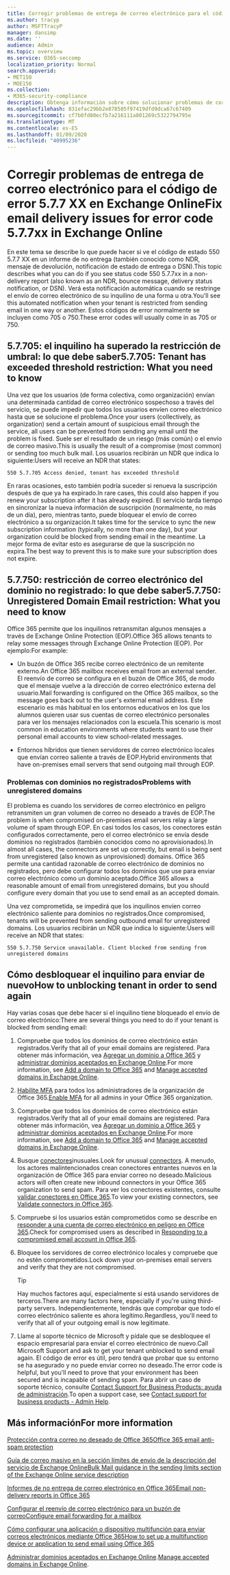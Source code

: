 ```yaml
---
title: Corregir problemas de entrega de correo electrónico para el código de error 5.7.7 XX en Exchange Online
ms.author: tracyp
author: MSFTTracyP
manager: dansimp
ms.date: ''
audience: Admin
ms.topic: overview
ms.service: O365-seccomp
localization_priority: Normal
search.appverid:
- MET150
- MOE150
ms.collection:
- M365-security-compliance
description: Obtenga información sobre cómo solucionar problemas de correo electrónico para el código de error 5.7.7 XX en Exchange Online (inquilino bloqueado del envío de correo).
ms.openlocfilehash: 831efac29bb2e878585f97419dfd9dca67c67409
ms.sourcegitcommit: cf7b0fd80ecfb7a216111a801269c5322794795e
ms.translationtype: MT
ms.contentlocale: es-ES
ms.lasthandoff: 01/09/2020
ms.locfileid: "40995236"
---
```

# <a name="fix-email-delivery-issues-for-error-code-577xx-in-exchange-online"></a><span data-ttu-id="40848-103">Corregir problemas de entrega de correo electrónico para el código de error 5.7.7 XX en Exchange Online</span><span class="sxs-lookup"><span data-stu-id="40848-103">Fix email delivery issues for error code 5.7.7xx in Exchange Online</span></span>

<span data-ttu-id="40848-104">En este tema se describe lo que puede hacer si ve el código de estado 550 5.7.7 XX en un informe de no entrega (también conocido como NDR, mensaje de devolución, notificación de estado de entrega o DSN).</span><span class="sxs-lookup"><span data-stu-id="40848-104">This topic describes what you can do if you see status code 550 5.7.7xx in a non-delivery report (also known as an NDR, bounce message, delivery status notification, or DSN).</span></span> <span data-ttu-id="40848-105">Verá esta notificación automática cuando se restringe el envío de correo electrónico de su inquilino de una forma u otra.</span><span class="sxs-lookup"><span data-stu-id="40848-105">You'll see this automated notification when your tenant is restricted from sending email in one way or another.</span></span> <span data-ttu-id="40848-106">Estos códigos de error normalmente se incluyen como 705 o 750.</span><span class="sxs-lookup"><span data-stu-id="40848-106">These error codes will usually come in as 705 or 750.</span></span>

## <a name="57705-tenant-has-exceeded-threshold-restriction-what-you-need-to-know"></a><span data-ttu-id="40848-107">5.7.705: el inquilino ha superado la restricción de umbral: lo que debe saber</span><span class="sxs-lookup"><span data-stu-id="40848-107">5.7.705: Tenant has exceeded threshold restriction: What you need to know</span></span>

<span data-ttu-id="40848-108">Una vez que los usuarios (de forma colectiva, como organización) envían una determinada cantidad de correo electrónico sospechoso a través del servicio, se puede impedir que todos los usuarios envíen correo electrónico hasta que se solucione el problema.</span><span class="sxs-lookup"><span data-stu-id="40848-108">Once your users (collectively, as organization) send a certain amount of suspicious email through the service, all users can be prevented from sending any email until the problem is fixed.</span></span> <span data-ttu-id="40848-109">Suele ser el resultado de un riesgo (más común) o el envío de correo masivo.</span><span class="sxs-lookup"><span data-stu-id="40848-109">This is usually the result of a compromise (most common) or sending too much bulk mail.</span></span> <span data-ttu-id="40848-110">Los usuarios recibirán un NDR que indica lo siguiente:</span><span class="sxs-lookup"><span data-stu-id="40848-110">Users will receive an NDR that states:</span></span>

`550 5.7.705 Access denied, tenant has exceeded threshold`

<span data-ttu-id="40848-111">En raras ocasiones, esto también podría suceder si renueva la suscripción después de que ya ha expirado.</span><span class="sxs-lookup"><span data-stu-id="40848-111">In rare cases, this could also happen if you renew your subscription after it has already expired.</span></span> <span data-ttu-id="40848-112">El servicio tarda tiempo en sincronizar la nueva información de suscripción (normalmente, no más de un día), pero, mientras tanto, puede bloquear el envío de correo electrónico a su organización.</span><span class="sxs-lookup"><span data-stu-id="40848-112">It takes time for the service to sync the new subscription information (typically, no more than one day), but your organization could be blocked from sending email in the meantime.</span></span> <span data-ttu-id="40848-113">La mejor forma de evitar esto es asegurarse de que la suscripción no expira.</span><span class="sxs-lookup"><span data-stu-id="40848-113">The best way to prevent this is to make sure your subscription does not expire.</span></span>

## <a name="57750-unregistered-domain-email-restriction-what-you-need-to-know"></a><span data-ttu-id="40848-114">5.7.750: restricción de correo electrónico del dominio no registrado: lo que debe saber</span><span class="sxs-lookup"><span data-stu-id="40848-114">5.7.750: Unregistered Domain Email restriction: What you need to know</span></span>

<span data-ttu-id="40848-115">Office 365 permite que los inquilinos retransmitan algunos mensajes a través de Exchange Online Protection (EOP).</span><span class="sxs-lookup"><span data-stu-id="40848-115">Office 365 allows tenants to relay some messages through Exchange Online Protection (EOP).</span></span> <span data-ttu-id="40848-116">Por ejemplo:</span><span class="sxs-lookup"><span data-stu-id="40848-116">For example:</span></span>

- <span data-ttu-id="40848-117">Un buzón de Office 365 recibe correo electrónico de un remitente externo.</span><span class="sxs-lookup"><span data-stu-id="40848-117">An Office 365 mailbox receives email from an external sender.</span></span> <span data-ttu-id="40848-118">El reenvío de correo se configura en el buzón de Office 365, de modo que el mensaje vuelve a la dirección de correo electrónico externa del usuario.</span><span class="sxs-lookup"><span data-stu-id="40848-118">Mail forwarding is configured on the Office 365 mailbox, so the message goes back out to the user's external email address.</span></span> <span data-ttu-id="40848-119">Este escenario es más habitual en los entornos educativos en los que los alumnos quieren usar sus cuentas de correo electrónico personales para ver los mensajes relacionados con la escuela.</span><span class="sxs-lookup"><span data-stu-id="40848-119">This scenario is most common in education environments where students want to use their personal email accounts to view school-related messages.</span></span>

- <span data-ttu-id="40848-120">Entornos híbridos que tienen servidores de correo electrónico locales que envían correo saliente a través de EOP.</span><span class="sxs-lookup"><span data-stu-id="40848-120">Hybrid environments that have on-premises email servers that send outgoing mail through EOP.</span></span>

### <a name="problems-with-unregistered-domains"></a><span data-ttu-id="40848-121">Problemas con dominios no registrados</span><span class="sxs-lookup"><span data-stu-id="40848-121">Problems with unregistered domains</span></span>

<span data-ttu-id="40848-122">El problema es cuando los servidores de correo electrónico en peligro retransmiten un gran volumen de correo no deseado a través de EOP.</span><span class="sxs-lookup"><span data-stu-id="40848-122">The problem is when compromised on-premises email servers relay a large volume of spam through EOP.</span></span> <span data-ttu-id="40848-123">En casi todos los casos, los conectores están configurados correctamente, pero el correo electrónico se envía desde dominios no registrados (también conocidos como no aprovisionados).</span><span class="sxs-lookup"><span data-stu-id="40848-123">In almost all cases, the connectors are set up correctly, but email is being sent from unregistered (also known as unprovisioned) domains.</span></span> <span data-ttu-id="40848-124">Office 365 permite una cantidad razonable de correo electrónico de dominios no registrados, pero debe configurar todos los dominios que use para enviar correo electrónico como un dominio aceptado.</span><span class="sxs-lookup"><span data-stu-id="40848-124">Office 365 allows a reasonable amount of email from unregistered domains, but you should configure every domain that you use to send email as an accepted domain.</span></span>

<span data-ttu-id="40848-125">Una vez comprometida, se impedirá que los inquilinos envíen correo electrónico saliente para dominios no registrados.</span><span class="sxs-lookup"><span data-stu-id="40848-125">Once compromised, tenants will be prevented from sending outbound email for unregistered domains.</span></span> <span data-ttu-id="40848-126">Los usuarios recibirán un NDR que indica lo siguiente:</span><span class="sxs-lookup"><span data-stu-id="40848-126">Users will receive an NDR that states:</span></span>

`550 5.7.750 Service unavailable. Client blocked from sending from unregistered domains`

## <a name="how-to-unblocking-tenant-in-order-to-send-again"></a><span data-ttu-id="40848-127">Cómo desbloquear el inquilino para enviar de nuevo</span><span class="sxs-lookup"><span data-stu-id="40848-127">How to unblocking tenant in order to send again</span></span>

<span data-ttu-id="40848-128">Hay varias cosas que debe hacer si el inquilino tiene bloqueado el envío de correo electrónico:</span><span class="sxs-lookup"><span data-stu-id="40848-128">There are several things you need to do if your tenant is blocked from sending email:</span></span>

1. <span data-ttu-id="40848-129">Compruebe que todos los dominios de correo electrónico están registrados.</span><span class="sxs-lookup"><span data-stu-id="40848-129">Verify that all of your email domains are registered.</span></span> <span data-ttu-id="40848-130">Para obtener más información, vea [Agregar un dominio a Office 365](https://docs.microsoft.com/office365/admin/setup/add-domain) y [administrar dominios aceptados en Exchange Online](https://docs.microsoft.com/exchange/mail-flow-best-practices/manage-accepted-domains/manage-accepted-domains).</span><span class="sxs-lookup"><span data-stu-id="40848-130">For more information, see [Add a domain to Office 365](https://docs.microsoft.com/office365/admin/setup/add-domain) and [Manage accepted domains in Exchange Online](https://docs.microsoft.com/exchange/mail-flow-best-practices/manage-accepted-domains/manage-accepted-domains).</span></span>

2. <span data-ttu-id="40848-131">[Habilite MFA](https://docs.microsoft.com/office365/admin/security-and-compliance/set-up-multi-factor-authentication) para todos los administradores de la organización de Office 365.</span><span class="sxs-lookup"><span data-stu-id="40848-131">[Enable MFA](https://docs.microsoft.com/office365/admin/security-and-compliance/set-up-multi-factor-authentication) for all admins in your Office 365 organization.</span></span>

3. <span data-ttu-id="40848-132">Compruebe que todos los dominios de correo electrónico están registrados.</span><span class="sxs-lookup"><span data-stu-id="40848-132">Verify that all of your email domains are registered.</span></span> <span data-ttu-id="40848-133">Para obtener más información, vea [Agregar un dominio a Office 365](https://docs.microsoft.com/office365/admin/setup/add-domain) y [administrar dominios aceptados en Exchange Online](https://docs.microsoft.com/exchange/mail-flow-best-practices/manage-accepted-domains/manage-accepted-domains).</span><span class="sxs-lookup"><span data-stu-id="40848-133">For more information, see [Add a domain to Office 365](https://docs.microsoft.com/office365/admin/setup/add-domain) and [Manage accepted domains in Exchange Online](https://docs.microsoft.com/exchange/mail-flow-best-practices/manage-accepted-domains/manage-accepted-domains).</span></span>

4. <span data-ttu-id="40848-134">Busque [conectores](https://docs.microsoft.com/exchange/mail-flow-best-practices/use-connectors-to-configure-mail-flow/use-connectors-to-configure-mail-flow)inusuales.</span><span class="sxs-lookup"><span data-stu-id="40848-134">Look for unusual [connectors](https://docs.microsoft.com/exchange/mail-flow-best-practices/use-connectors-to-configure-mail-flow/use-connectors-to-configure-mail-flow).</span></span> <span data-ttu-id="40848-135">A menudo, los actores malintencionados crean conectores entrantes nuevos en la organización de Office 365 para enviar correo no deseado.</span><span class="sxs-lookup"><span data-stu-id="40848-135">Malicious actors will often create new inbound connectors in your Office 365 organization to send spam.</span></span> <span data-ttu-id="40848-136">Para ver los conectores existentes, consulte [validar conectores en Office 365](https://docs.microsoft.com/exchange/mail-flow-best-practices/use-connectors-to-configure-mail-flow/validate-connectors).</span><span class="sxs-lookup"><span data-stu-id="40848-136">To view your existing connectors, see [Validate connectors in Office 365](https://docs.microsoft.com/exchange/mail-flow-best-practices/use-connectors-to-configure-mail-flow/validate-connectors).</span></span>

5. <span data-ttu-id="40848-137">Compruebe si los usuarios están comprometidos como se describe en [responder a una cuenta de correo electrónico en peligro en Office 365](responding-to-a-compromised-email-account.md).</span><span class="sxs-lookup"><span data-stu-id="40848-137">Check for compromised users as described in [Responding to a compromised email account in Office 365](responding-to-a-compromised-email-account.md).</span></span>

6. <span data-ttu-id="40848-138">Bloquee los servidores de correo electrónico locales y compruebe que no estén comprometidos.</span><span class="sxs-lookup"><span data-stu-id="40848-138">Lock down your on-premises email servers and verify that they are not compromised.</span></span>

   > [!TIP]
   > <span data-ttu-id="40848-139">Hay muchos factores aquí, especialmente si está usando servidores de terceros.</span><span class="sxs-lookup"><span data-stu-id="40848-139">There are many factors here, especially if you're using third-party servers.</span></span> <span data-ttu-id="40848-140">Independientemente, tendrás que comprobar que todo el correo electrónico saliente es ahora legítimo.</span><span class="sxs-lookup"><span data-stu-id="40848-140">Regardless, you'll need to verify that all of your outgoing email is now legitimate.</span></span>

7. <span data-ttu-id="40848-141">Llame al soporte técnico de Microsoft y pídale que se desbloquee el espacio empresarial para enviar el correo electrónico de nuevo.</span><span class="sxs-lookup"><span data-stu-id="40848-141">Call Microsoft Support and ask to get your tenant unblocked to send email again.</span></span> <span data-ttu-id="40848-142">El código de error es útil, pero tendrá que probar que su entorno se ha asegurado y no puede enviar correo no deseado.</span><span class="sxs-lookup"><span data-stu-id="40848-142">The error code is helpful, but you'll need to prove that your environment has been secured and is incapable of sending spam.</span></span> <span data-ttu-id="40848-143">Para abrir un caso de soporte técnico, consulte [Contact Support for Business Products: ayuda de administración](https://docs.microsoft.com/office365/admin/contact-support-for-business-products).</span><span class="sxs-lookup"><span data-stu-id="40848-143">To open a support case, see [Contact support for business products - Admin Help](https://docs.microsoft.com/office365/admin/contact-support-for-business-products).</span></span>

## <a name="for-more-information"></a><span data-ttu-id="40848-144">Más información</span><span class="sxs-lookup"><span data-stu-id="40848-144">For more information</span></span>

[<span data-ttu-id="40848-145">Protección contra correo no deseado de Office 365</span><span class="sxs-lookup"><span data-stu-id="40848-145">Office 365 email anti-spam protection</span></span>](anti-spam-protection.md)

[<span data-ttu-id="40848-146">Guía de correo masivo en la sección límites de envío de la descripción del servicio de Exchange Online</span><span class="sxs-lookup"><span data-stu-id="40848-146">Bulk Mail guidance in the sending limits section of the Exchange Online service description</span></span>](https://docs.microsoft.com/office365/servicedescriptions/exchange-online-service-description/exchange-online-limits#receiving-and-sending-limits)

[<span data-ttu-id="40848-147">Informes de no entrega de correo electrónico en Office 365</span><span class="sxs-lookup"><span data-stu-id="40848-147">Email non-delivery reports in Office 365</span></span>](https://docs.microsoft.com/exchange/mail-flow-best-practices/non-delivery-reports-in-exchange-online/non-delivery-reports-in-exchange-online)

[<span data-ttu-id="40848-148">Configurar el reenvío de correo electrónico para un buzón de correo</span><span class="sxs-lookup"><span data-stu-id="40848-148">Configure email forwarding for a mailbox</span></span>](https://docs.microsoft.com/exchange/recipients-in-exchange-online/manage-user-mailboxes/configure-email-forwarding)

[<span data-ttu-id="40848-149">Cómo configurar una aplicación o dispositivo multifunción para enviar correos electrónicos mediante Office 365</span><span class="sxs-lookup"><span data-stu-id="40848-149">How to set up a multifunction device or application to send email using Office 365</span></span>](https://docs.microsoft.com/Exchange/mail-flow-best-practices/how-to-set-up-a-multifunction-device-or-application-to-send-email-using-office-3)

<span data-ttu-id="40848-150">[Administrar dominios aceptados en Exchange Online](https://docs.microsoft.com/exchange/mail-flow-best-practices/manage-accepted-domains/manage-accepted-domains).</span><span class="sxs-lookup"><span data-stu-id="40848-150">[Manage accepted domains in Exchange Online](https://docs.microsoft.com/exchange/mail-flow-best-practices/manage-accepted-domains/manage-accepted-domains).</span></span>

